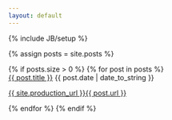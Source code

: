 ```yaml
---
layout: default
---
```

{% include JB/setup %}

{% assign posts = site.posts %}

<dl class="posts">
{% if posts.size > 0 %}
	{% for post in posts %}
	  <dt class="title">
			<a href="{{ BASE_PATH }}{{ post.url }}" class="title" rel="post">{{ post.title }}</a>
			<span>{{ post.date | date_to_string }}</span>
		</dt>
		<dl class="link">
			<a href="{{ BASE_PATH }}{{ post.url }}" class="link" rel="post">{{ site.production_url }}{{ post.url }}</a>
		</dl>
	{% endfor %}
{% endif %}
</dl>
